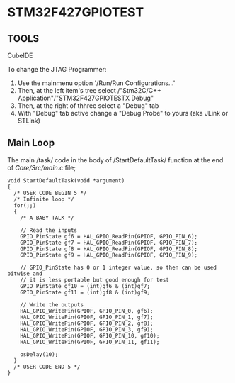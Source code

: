 # STM32F427GPIOTEST


## TOOLS

CubeIDE

To change the JTAG Programmer:

1. Use the mainmenu option '/Run/Run Configurations...'
2. Then, at the left item's tree select /"Stm32C/C++ Application"/"STM32F427GPIOTESTX Debug" 
3. Then, at the right of thhree select a "Debug" tab 
4. With "Debug" tab active change a "Debug Probe" to yours (aka JLink or STLink)


## Main Loop

The main /task/ code in the body of /StartDefaultTask/ function at the end of *Core/Src/main.c* file;

```
void StartDefaultTask(void *argument)
{
  /* USER CODE BEGIN 5 */
  /* Infinite loop */
  for(;;)
  {
	/* A BABY TALK */

	// Read the inputs
	GPIO_PinState gf6 = HAL_GPIO_ReadPin(GPIOF, GPIO_PIN_6);
	GPIO_PinState gf7 = HAL_GPIO_ReadPin(GPIOF, GPIO_PIN_7);
	GPIO_PinState gf8 = HAL_GPIO_ReadPin(GPIOF, GPIO_PIN_8);
	GPIO_PinState gf9 = HAL_GPIO_ReadPin(GPIOF, GPIO_PIN_9);

	// GPIO_PinState has 0 or 1 integer value, so then can be used bitwise and
	// it is less portable but good enough for test
	GPIO_PinState gf10 = (int)gf6 & (int)gf7;
	GPIO_PinState gf11 = (int)gf8 & (int)gf9;

	// Write the outputs
	HAL_GPIO_WritePin(GPIOF, GPIO_PIN_0, gf6);
	HAL_GPIO_WritePin(GPIOF, GPIO_PIN_1, gf7);
	HAL_GPIO_WritePin(GPIOF, GPIO_PIN_2, gf8);
	HAL_GPIO_WritePin(GPIOF, GPIO_PIN_3, gf9);
	HAL_GPIO_WritePin(GPIOF, GPIO_PIN_10, gf10);
	HAL_GPIO_WritePin(GPIOF, GPIO_PIN_11, gf11);

    osDelay(10);
  }
  /* USER CODE END 5 */
}
```
